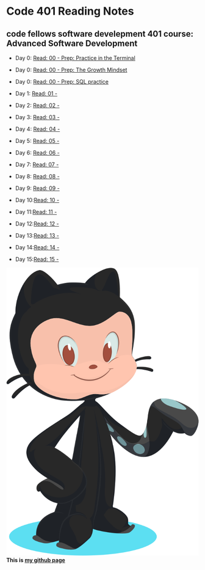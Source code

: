 
# Code 401 Reading Notes
## code fellows software develepment 401 course: Advanced Software Development



- Day 0: [Read: 00 - Prep: Practice in the Terminal](src/../class-401-00.md) 
- Day 0: [Read: 00 - Prep: The Growth Mindset](src/../class-401-000.md)
- Day 0: [Read: 00 - Prep: SQL practice](src/../class-401-0000.md)

- Day 1: [Read: 01 - ](src/../class-01.md)  
- Day 2: [Read: 02 - ](src/../class-02.md)
- Day 3: [Read: 03 - ](src/../class-03.md)  
- Day 4: [Read: 04 - ](src/../class-04.md)
- Day 5: [Read: 05 - ](src/../class-05.md)
- Day 6: [Read: 06 - ](src/../class-06.md)
- Day 7: [Read: 07 - ](src/../class-07.md)
- Day 8: [Read: 08 - ](src/../class-08.md)
- Day 9: [Read: 09 - ](src/../class-09.md)
- Day 10:[Read: 10 - ](src/../class-10.md)
- Day 11:[Read: 11 - ](src/../class-11.md)
- Day 12:[Read: 12 - ](src/../class-12.md)
- Day 13:[Read: 13 - ](src/../class-13.md)
- Day 14:[Read: 14 - ](src/../class-14.md)
- Day 15:[Read: 15 - ](src/../class-15.md)



![alt text](src/../git.svg)
**This is [my github page](https://github.com/mvrk)**

